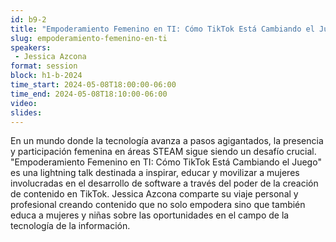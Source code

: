 ```yaml
---
id: b9-2
title: "Empoderamiento Femenino en TI: Cómo TikTok Está Cambiando el Juego"
slug: empoderamiento-femenino-en-ti
speakers:
 - Jessica Azcona
format: session
block: h1-b-2024
time_start: 2024-05-08T18:00:00-06:00
time_end: 2024-05-08T18:10:00-06:00
video:
slides:
---
```


En un mundo donde la tecnología avanza a pasos agigantados, la presencia y participación femenina en áreas STEAM sigue siendo un desafío crucial. "Empoderamiento Femenino en TI: Cómo TikTok Está Cambiando el Juego" es una lightning talk destinada a inspirar, educar y movilizar a mujeres involucradas en el desarrollo de software a través del poder de la creación de contenido en TikTok. Jessica Azcona comparte su viaje personal y profesional creando contenido que no solo empodera sino que también educa a mujeres y niñas sobre las oportunidades en el campo de la tecnología de la información.
